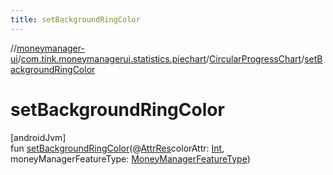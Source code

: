 ```yaml
---
title: setBackgroundRingColor
---
```

//[moneymanager-ui](../../../index.html)/[com.tink.moneymanagerui.statistics.piechart](../index.html)/[CircularProgressChart](index.html)/[setBackgroundRingColor](set-background-ring-color.html)



# setBackgroundRingColor



[androidJvm]\
fun [setBackgroundRingColor](set-background-ring-color.html)(@[AttrRes](https://developer.android.com/reference/kotlin/androidx/annotation/AttrRes.html)colorAttr: [Int](https://kotlinlang.org/api/latest/jvm/stdlib/kotlin/-int/index.html), moneyManagerFeatureType: [MoneyManagerFeatureType](../../com.tink.moneymanagerui/-money-manager-feature-type/index.html))




